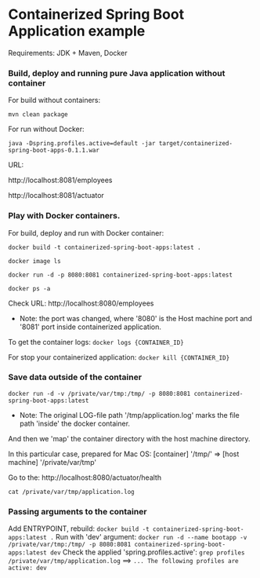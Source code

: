 # Containerized Spring Boot Application example

Requirements: JDK + Maven, Docker


### Build, deploy and running pure Java application without container

For build without containers:

```mvn clean package```

For run without Docker:

```java -Dspring.profiles.active=default -jar target/containerized-spring-boot-apps-0.1.1.war```

URL:

http://localhost:8081/employees

http://localhost:8081/actuator

### Play with Docker containers.

For build, deploy and run with Docker container:

```docker build -t containerized-spring-boot-apps:latest .```

```docker image ls```

```docker run -d -p 8080:8081 containerized-spring-boot-apps:latest```

```docker ps -a```

Check URL: http://localhost:8080/employees

 * Note: the port was changed, where '8080' is the Host machine port and '8081' port inside containerized application.

To get the container logs:
```docker logs {CONTAINER_ID}```

For stop your containerized application:
```docker kill {CONTAINER_ID}```

### Save data outside of the container

```docker run -d -v /private/var/tmp:/tmp/ -p 8080:8081 containerized-spring-boot-apps:latest```

 * Note: The original LOG-file path '/tmp/application.log' marks the file path 'inside' the docker container.

 And then we 'map' the container directory with the host machine directory.

 In this particular case, prepared for Mac OS:
 [container] '/tmp/' => [host machine] '/private/var/tmp'

 Go to the: http://localhost:8080/actuator/health

 ```cat /private/var/tmp/application.log```

 ### Passing arguments to the container

 Add ENTRYPOINT, rebuild:
 ```docker build -t containerized-spring-boot-apps:latest .```
 Run with 'dev' argument:
 ```docker run -d --name bootapp -v /private/var/tmp:/tmp/ -p 8080:8081 containerized-spring-boot-apps:latest dev```
 Check the applied 'spring.profiles.active':
 ```grep profiles /private/var/tmp/application.log``` ==> ```... The following profiles are active: dev```
